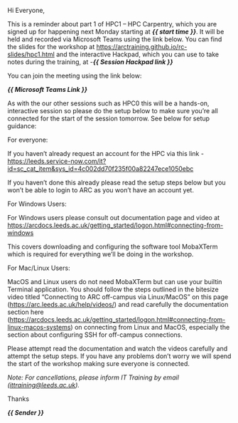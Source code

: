 Hi Everyone,

This is a reminder about part 1 of HPC1 – HPC Carpentry, which you are signed up for happening next Monday starting at ***{{ start time }}***. It will be held and recorded via Microsoft Teams using the link below. You can find the slides for the workshop at https://arctraining.github.io/rc-slides/hpc1.html and the interactive Hackpad, which you can use to take notes during the training, at -***{{ Session Hackpad link }}***

You can join the meeting using the link below:

***{{ Microsoft Teams Link }}***

As with the our other sessions such as HPC0 this will be a hands-on, interactive session so please do the setup below to make sure you’re all connected for the start of the session tomorrow. See below for setup guidance:

For everyone:

If you haven’t already request an account for the HPC via this link - https://leeds.service-now.com/it?id=sc_cat_item&sys_id=4c002dd70f235f00a82247ece1050ebc 

If you haven’t done this already please read the setup steps below but you won’t be able to login to ARC as you won’t have an account yet.

For Windows Users:

For Windows users please consult out documentation page and video at https://arcdocs.leeds.ac.uk/getting_started/logon.html#connecting-from-windows 

This covers downloading and configuring the software tool MobaXTerm which is required for everything we’ll be doing in the workshop.

For Mac/Linux Users:

MacOS and Linux users do not need MobaXTerm but can use your builtin Terminal application. You should follow the steps outlined in the bitesize video titled “Connecting to ARC off-campus via Linux/MacOS” on this page (https://arc.leeds.ac.uk/help/videos/) and read carefully the documentation section here (https://arcdocs.leeds.ac.uk/getting_started/logon.html#connecting-from-linux-macos-systems) on connecting from Linux and MacOS, especially the section about configuring SSH for off-campus connections.

Please attempt read the documentation and watch the videos carefully and attempt the setup steps. If you have any problems don’t worry we will spend the start of the workshop making sure everyone is connected.

*Note: For cancellations, please inform IT Training by email (ittraining@leeds.ac.uk).*

Thanks

***{{ Sender }}***
